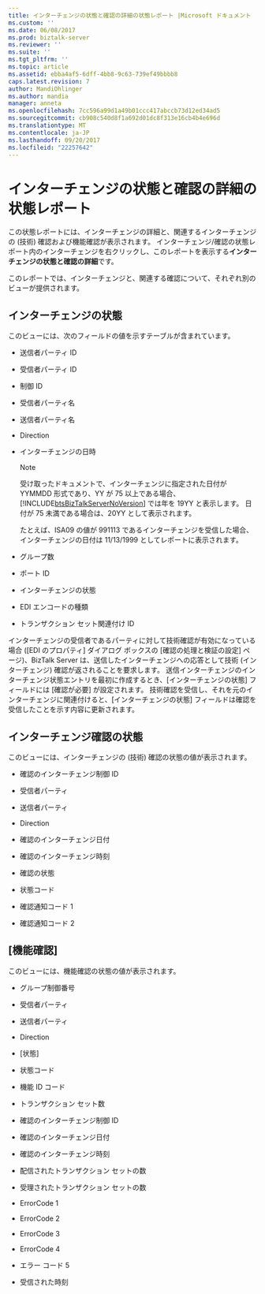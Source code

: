 ```yaml
---
title: インターチェンジの状態と確認の詳細の状態レポート |Microsoft ドキュメント
ms.custom: ''
ms.date: 06/08/2017
ms.prod: biztalk-server
ms.reviewer: ''
ms.suite: ''
ms.tgt_pltfrm: ''
ms.topic: article
ms.assetid: ebba4af5-6dff-4bb8-9c63-739ef49bbbb8
caps.latest.revision: 7
author: MandiOhlinger
ms.author: mandia
manager: anneta
ms.openlocfilehash: 7cc596a99d1a49b01ccc417abccb73d12ed34ad5
ms.sourcegitcommit: cb908c540d8f1a692d01dc8f313e16cb4b4e696d
ms.translationtype: MT
ms.contentlocale: ja-JP
ms.lasthandoff: 09/20/2017
ms.locfileid: "22257642"
---
```

# <a name="interchange-status-and-ack-details-status-report"></a>インターチェンジの状態と確認の詳細の状態レポート
この状態レポートには、インターチェンジの詳細と、関連するインターチェンジの (技術) 確認および機能確認が表示されます。 インターチェンジ/確認の状態レポート内のインターチェンジを右クリックし、このレポートを表示する**インターチェンジの状態と確認の詳細**です。  
  
 このレポートでは、インターチェンジと、関連する確認について、それぞれ別のビューが提供されます。  
  
## <a name="interchange-status"></a>インターチェンジの状態  
 このビューには、次のフィールドの値を示すテーブルが含まれています。  
  
-   送信者パーティ ID  
  
-   受信者パーティ ID  
  
-   制御 ID  
  
-   受信者パーティ名  
  
-   送信者パーティ名  
  
-   Direction  
  
-   インターチェンジの日時  
  
    > [!NOTE]
    >  受け取ったドキュメントで、インターチェンジに指定された日付が YYMMDD 形式であり、YY が 75 以上である場合、[!INCLUDE[btsBizTalkServerNoVersion](../includes/btsbiztalkservernoversion-md.md)] では年を 19YY と表示します。 日付が 75 未満である場合は、20YY として表示されます。  
    >   
    >  たとえば、ISA09 の値が 991113 であるインターチェンジを受信した場合、インターチェンジの日付は 11/13/1999 としてレポートに表示されます。  
  
-   グループ数  
  
-   ポート ID  
  
-   インターチェンジの状態  
  
-   EDI エンコードの種類  
  
-   トランザクション セット関連付け ID  
  
 インターチェンジの受信者であるパーティに対して技術確認が有効になっている場合 ([EDI のプロパティ] ダイアログ ボックスの [確認の処理と検証の設定] ページ)、BizTalk Server は、送信したインターチェンジへの応答として技術 (インターチェンジ) 確認が返されることを要求します。 送信インターチェンジのインターチェンジ状態エントリを最初に作成するとき、[インターチェンジの状態] フィールドには [確認が必要] が設定されます。 技術確認を受信し、それを元のインターチェンジに関連付けると、[インターチェンジの状態] フィールドは確認を受信したことを示す内容に更新されます。  
  
## <a name="interchange-ack-status"></a>インターチェンジ確認の状態  
 このビューには、インターチェンジの (技術) 確認の状態の値が表示されます。  
  
-   確認のインターチェンジ制御 ID  
  
-   受信者パーティ  
  
-   送信者パーティ  
  
-   Direction  
  
-   確認のインターチェンジ日付  
  
-   確認のインターチェンジ時刻  
  
-   確認の状態  
  
-   状態コード  
  
-   確認通知コード 1  
  
-   確認通知コード 2  
  
## <a name="functional-acks"></a>[機能確認]  
 このビューには、機能確認の状態の値が表示されます。  
  
-   グループ制御番号  
  
-   受信者パーティ  
  
-   送信者パーティ  
  
-   Direction  
  
-   [状態]  
  
-   状態コード  
  
-   機能 ID コード  
  
-   トランザクション セット数  
  
-   確認のインターチェンジ制御 ID  
  
-   確認のインターチェンジ日付  
  
-   確認のインターチェンジ時刻  
  
-   配信されたトランザクション セットの数  
  
-   受理されたトランザクション セットの数  
  
-   ErrorCode 1  
  
-   ErrorCode 2  
  
-   ErrorCode 3  
  
-   ErrorCode 4  
  
-   エラー コード 5  
  
-   受信された時刻
